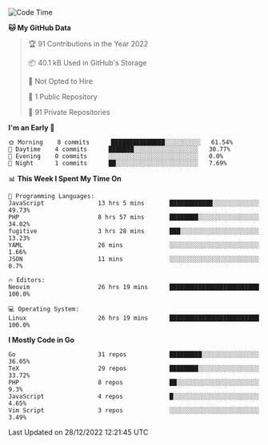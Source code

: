 
<!--START_SECTION:waka-->
![Code Time](http://img.shields.io/badge/Code%20Time-3%2C059%20hrs%2018%20mins-blue)

**🐱 My GitHub Data** 

> 🏆 91 Contributions in the Year 2022
 > 
> 📦 40.1 kB Used in GitHub's Storage 
 > 
> 🚫 Not Opted to Hire
 > 
> 📜 1 Public Repository 
 > 
> 🔑 91 Private Repositories  
 > 
**I'm an Early 🐤** 

```text
🌞 Morning    8 commits      ███████████████░░░░░░░░░░   61.54% 
🌆 Daytime    4 commits      ███████░░░░░░░░░░░░░░░░░░   30.77% 
🌃 Evening    0 commits      ░░░░░░░░░░░░░░░░░░░░░░░░░   0.0% 
🌙 Night      1 commits      ██░░░░░░░░░░░░░░░░░░░░░░░   7.69%

```


📊 **This Week I Spent My Time On** 

```text
💬 Programming Languages: 
JavaScript               13 hrs 5 mins       ████████████░░░░░░░░░░░░░   49.73% 
PHP                      8 hrs 57 mins       ████████░░░░░░░░░░░░░░░░░   34.02% 
fugitive                 3 hrs 28 mins       ███░░░░░░░░░░░░░░░░░░░░░░   13.23% 
YAML                     26 mins             ░░░░░░░░░░░░░░░░░░░░░░░░░   1.66% 
JSON                     11 mins             ░░░░░░░░░░░░░░░░░░░░░░░░░   0.7%

🔥 Editors: 
Neovim                   26 hrs 19 mins      █████████████████████████   100.0%

💻 Operating System: 
Linux                    26 hrs 19 mins      █████████████████████████   100.0%

```

**I Mostly Code in Go** 

```text
Go                       31 repos            █████████░░░░░░░░░░░░░░░░   36.05% 
TeX                      29 repos            ████████░░░░░░░░░░░░░░░░░   33.72% 
PHP                      8 repos             ██░░░░░░░░░░░░░░░░░░░░░░░   9.3% 
JavaScript               4 repos             █░░░░░░░░░░░░░░░░░░░░░░░░   4.65% 
Vim Script               3 repos             ░░░░░░░░░░░░░░░░░░░░░░░░░   3.49%

```



 Last Updated on 28/12/2022 12:21:45 UTC
<!--END_SECTION:waka-->
